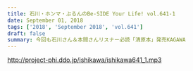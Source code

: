 ```yaml
---
title: 石川・ホンマ・ぶるんのBe-SIDE Your Life! vol.641-1
date: September 01, 2018
tags: ['2018', 'September 2018', 'vol.641']
draft: false
summary: 今回も石川さん＆本間さんリスナー必読「清原本」発売KAGAWA
---
```


http://project-phi.ddo.jp/ishikawa/ishikawa641_1.mp3
